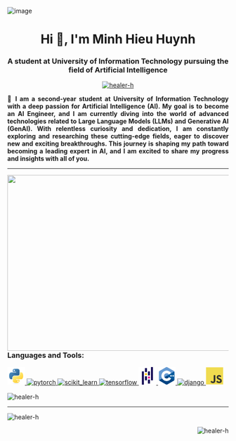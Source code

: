 ![image](https://user-images.githubusercontent.com/10498744/210012254-234538ff-d198-48aa-8964-37e6fd45d227.gif)


<h1 align="center">Hi 👋, I'm Minh Hieu Huynh</h1>
<h3 align="center">A student at University of Information Technology pursuing the field of Artificial Intelligence</h3>


<p align="center"> <a href="https://github.com/ryo-ma/github-profile-trophy"><img src="https://github-profile-trophy.vercel.app/?username=healer-h" alt="healer-h" /></a> </p>

<div style="text-align:justify"> <b>
🥇 I am a second-year student at University of Information Technology with a deep passion for Artificial Intelligence (AI). My goal is to become an AI Engineer, and I am currently diving into the world of advanced technologies related to Large Language Models (LLMs) and Generative AI (GenAI). With relentless curiosity and dedication, I am constantly exploring and researching these cutting-edge fields, eager to discover new and exciting breakthroughs. This journey is shaping my path toward becoming a leading expert in AI, and I am excited to share my progress and insights with all of you.
</b></div>

---

<img align="right" src="https://cdn.dribbble.com/users/1201592/screenshots/9078494/media/422a760a51cef7de2fa3db9daf697853.gif" width=600, height=400>

<h3 align="left">Languages and Tools:</h3>
<p align="left"> <a href="https://www.python.org" target="_blank" rel="noreferrer"> <img src="https://raw.githubusercontent.com/devicons/devicon/master/icons/python/python-original.svg" alt="python" width="40" height="40"/> </a> <a href="https://pytorch.org/" target="_blank" rel="noreferrer"> <img src="https://www.vectorlogo.zone/logos/pytorch/pytorch-icon.svg" alt="pytorch" width="40" height="40"/> </a> <a href="https://scikit-learn.org/" target="_blank" rel="noreferrer"> <img src="https://upload.wikimedia.org/wikipedia/commons/0/05/Scikit_learn_logo_small.svg" alt="scikit_learn" width="40" height="40"/> </a> <a href="https://www.tensorflow.org" target="_blank" rel="noreferrer"> <img src="https://www.vectorlogo.zone/logos/tensorflow/tensorflow-icon.svg" alt="tensorflow" width="40" height="40"/> </a>   <a href="https://pandas.pydata.org/" target="_blank" rel="noreferrer"> <img src="https://raw.githubusercontent.com/devicons/devicon/2ae2a900d2f041da66e950e4d48052658d850630/icons/pandas/pandas-original.svg" alt="pandas" width="40" height="40"/> </a>  <a href="https://www.w3schools.com/cpp/" target="_blank" rel="noreferrer"> <img src="https://raw.githubusercontent.com/devicons/devicon/master/icons/cplusplus/cplusplus-original.svg" alt="cplusplus" width="40" height="40"/> </a> <a href="https://www.djangoproject.com/" target="_blank" rel="noreferrer"> <img src="https://cdn.worldvectorlogo.com/logos/django.svg" alt="django" width="40" height="40"/> </a> <a href="https://developer.mozilla.org/en-US/docs/Web/JavaScript" target="_blank" rel="noreferrer"> <img src="https://raw.githubusercontent.com/devicons/devicon/master/icons/javascript/javascript-original.svg" alt="javascript" width="40" height="40"/> </a> </p>


<p><img align="center" src="https://github-readme-stats.vercel.app/api/top-langs?username=healer-h&show_icons=true&locale=en&layout=compact" alt="healer-h" /></p>

---

<div>
<p>&nbsp;<img align="left" src="https://github-readme-stats.vercel.app/api?username=healer-h&show_icons=true&locale=en" alt="healer-h" /></p>
</div>

<div>
<p><img align="right" src="https://github-readme-streak-stats.herokuapp.com/?user=healer-h&" alt="healer-h" /></p>
</div>
